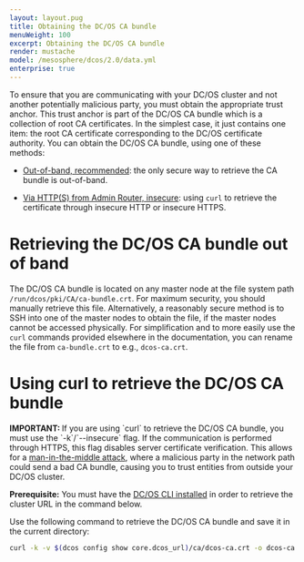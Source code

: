 ```yaml
---
layout: layout.pug
title: Obtaining the DC/OS CA bundle
menuWeight: 100
excerpt: Obtaining the DC/OS CA bundle
render: mustache
model: /mesosphere/dcos/2.0/data.yml
enterprise: true
---
```

<!-- The source repository for this topic is https://github.com/dcos/dcos-docs-site -->


To ensure that you are communicating with your DC/OS cluster and not another potentially malicious party, you must obtain the appropriate trust anchor. This trust anchor is part of the DC/OS CA bundle which is a collection of root CA certificates. In the simplest case, it just contains one item: the root CA certificate corresponding to the DC/OS certificate authority. You can obtain the DC/OS CA bundle, using one of these methods:

- [Out-of-band, recommended](#oob): the only secure way to retrieve the CA bundle is out-of-band.

- [Via HTTP(S) from Admin Router, insecure](#curl): using `curl` to retrieve the certificate through insecure HTTP or insecure HTTPS.

# <a name="oob"></a>Retrieving the DC/OS CA bundle out of band

The DC/OS CA bundle is located on any master node at the file system path `/run/dcos/pki/CA/ca-bundle.crt`. For maximum security, you should manually retrieve this file. Alternatively, a reasonably secure method is to SSH into one of the master nodes to obtain the file, if the master nodes cannot be accessed physically. For simplification and to more easily use the `curl` commands provided elsewhere in the documentation, you can rename the file from `ca-bundle.crt` to e.g., `dcos-ca.crt`.

# <a name="curl"></a>Using curl to retrieve the DC/OS CA bundle

<p class="message--important"><strong>IMPORTANT: </strong>If you are using `curl` to retrieve the DC/OS CA bundle, you must use the `-k`/`--insecure` flag. If the communication is performed through HTTPS, this flag disables server certificate verification. This allows for a <a href="https://en.wikipedia.org/wiki/Man-in-the-middle_attack">man-in-the-middle attack</a>, where a malicious party in the network path could send a bad CA bundle, causing you to trust entities from outside your DC/OS cluster.</p>

**Prerequisite:** You must have the [DC/OS CLI installed](/mesosphere/dcos/2.0/cli/install/) in order to retrieve the cluster URL in the command below.

Use the following command to retrieve the DC/OS CA bundle and save it in the current directory:

```bash
curl -k -v $(dcos config show core.dcos_url)/ca/dcos-ca.crt -o dcos-ca.crt
```
